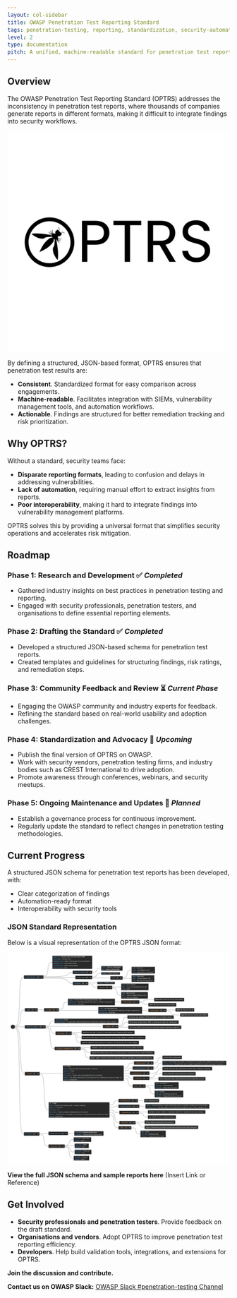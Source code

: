 ```yaml
---
layout: col-sidebar
title: OWASP Penetration Test Reporting Standard
tags: penetration-testing, reporting, standardization, security-automation
level: 2
type: documentation
pitch: A unified, machine-readable standard for penetration test reporting to drive consistency, automation, and interoperability.
---
```


## Overview

The OWASP Penetration Test Reporting Standard (OPTRS) addresses the inconsistency in penetration test reports, where thousands of companies generate reports in different formats, making it difficult to integrate findings into security workflows.

<img src="https://github.com/OWASP/www-project-penetration-test-reporting-standard/blob/main/assets/images/optrs-logo-white.png" alt="Alt Text" width="500" height="500">


By defining a structured, JSON-based format, OPTRS ensures that penetration test results are:  

- **Consistent**. Standardized format for easy comparison across engagements.  
- **Machine-readable**. Facilitates integration with SIEMs, vulnerability management tools, and automation workflows.  
- **Actionable**. Findings are structured for better remediation tracking and risk prioritization.  

## Why OPTRS?  

Without a standard, security teams face:  

- **Disparate reporting formats**, leading to confusion and delays in addressing vulnerabilities.  
- **Lack of automation**, requiring manual effort to extract insights from reports.  
- **Poor interoperability**, making it hard to integrate findings into vulnerability management platforms.  

OPTRS solves this by providing a universal format that simplifies security operations and accelerates risk mitigation.  

## Roadmap  

### **Phase 1: Research and Development** ✅ *Completed*  
- Gathered industry insights on best practices in penetration testing and reporting.  
- Engaged with security professionals, penetration testers, and organisations to define essential reporting elements.  

### **Phase 2: Drafting the Standard** ✅ *Completed*  
- Developed a structured JSON-based schema for penetration test reports.  
- Created templates and guidelines for structuring findings, risk ratings, and remediation steps.  

### **Phase 3: Community Feedback and Review** ⏳ *Current Phase*  
- Engaging the OWASP community and industry experts for feedback.  
- Refining the standard based on real-world usability and adoption challenges.  

### **Phase 4: Standardization and Advocacy** 🚀 *Upcoming*  
- Publish the final version of OPTRS on OWASP.  
- Work with security vendors, penetration testing firms, and industry bodies such as CREST International to drive adoption.  
- Promote awareness through conferences, webinars, and security meetups.  

### **Phase 5: Ongoing Maintenance and Updates** 🔄 *Planned*  
- Establish a governance process for continuous improvement.  
- Regularly update the standard to reflect changes in penetration testing methodologies.  

## Current Progress  

A structured JSON schema for penetration test reports has been developed, with:  

- Clear categorization of findings  
- Automation-ready format  
- Interoperability with security tools  

### JSON Standard Representation  

Below is a visual representation of the OPTRS JSON format:  

![JSON Schema Example](https://github.com/OWASP/www-project-penetration-test-reporting-standard/blob/main/assets/images/optrs.png?raw=true)

**View the full JSON schema and sample reports here** (Insert Link or Reference)

## Get Involved  

- **Security professionals and penetration testers**. Provide feedback on the draft standard.  
- **Organisations and vendors**. Adopt OPTRS to improve penetration test reporting efficiency.  
- **Developers**. Help build validation tools, integrations, and extensions for OPTRS.  

**Join the discussion and contribute.**  

**Contact us on OWASP Slack:** [OWASP Slack #penetration-testing Channel](https://owasp.slack.com/archives/C08BYRE903Z)  
